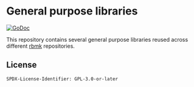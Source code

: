 # General purpose libraries

[![GoDoc](https://pkg.go.dev/badge/github.com/rbmk-project/common)](https://pkg.go.dev/github.com/rbmk-project/common)

This repository contains several general purpose libraries
reused across different [rbmk](https://github.com/rbmk-project)
repositories.

## License

```
SPDX-License-Identifier: GPL-3.0-or-later
```
